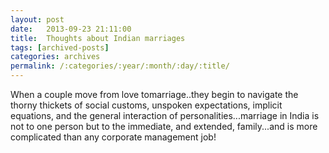 ```yaml
---
layout: post
date:	2013-09-23 21:11:00
title:  Thoughts about Indian marriages
tags: [archived-posts]
categories: archives
permalink: /:categories/:year/:month/:day/:title/
---
```

When a couple move from love tomarriage..they begin to navigate the thorny thickets of social customs, unspoken expectations,  implicit equations, and the general interaction of personalities...marriage in India is not to one person but to the immediate, and extended, family...and is more complicated than any corporate management job!
